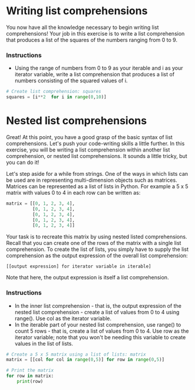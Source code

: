 # Writing list comprehensions
You now have all the knowledge necessary to begin writing list comprehensions! Your job in this exercise is to write a list comprehension that produces a list of the squares of the numbers ranging from 0 to 9.

### Instructions
- Using the range of numbers from 0 to 9 as your iterable and i as your iterator variable, write a list comprehension that produces a list of numbers consisting of the squared values of i.

```python
# Create list comprehension: squares
squares = [i**2  for i in range(0,10)]
```

# Nested list comprehensions
Great! At this point, you have a good grasp of the basic syntax of list comprehensions. Let's push your code-writing skills a little further. In this exercise, you will be writing a list comprehension within another list comprehension, or nested list comprehensions. It sounds a little tricky, but you can do it! <br />

Let's step aside for a while from strings. One of the ways in which lists can be used are in representing multi-dimension objects such as matrices. Matrices can be represented as a list of lists in Python. For example a 5 x 5 matrix with values 0 to 4 in each row can be written as: <br />

```python
matrix = [[0, 1, 2, 3, 4],
          [0, 1, 2, 3, 4],
          [0, 1, 2, 3, 4],
          [0, 1, 2, 3, 4],
          [0, 1, 2, 3, 4]]
```
Your task is to recreate this matrix by using nested listed comprehensions. Recall that you can create one of the rows of the matrix with a single list comprehension. To create the list of lists, you simply have to supply the list comprehension as the output expression of the overall list comprehension: <br />

```
[[output expression] for iterator variable in iterable]
```

Note that here, the output expression is itself a list comprehension.

### Instructions
- In the inner list comprehension - that is, the output expression of the nested list comprehension - create a list of values from 0 to 4 using range(). Use col as the iterator variable.
- In the iterable part of your nested list comprehension, use range() to count 5 rows - that is, create a list of values from 0 to 4. Use row as the iterator variable; note that you won't be needing this variable to create values in the list of lists.

```python
# Create a 5 x 5 matrix using a list of lists: matrix
matrix = [[col for col in range(0,5)] for row in range(0,5)]

# Print the matrix
for row in matrix:
    print(row)
```

